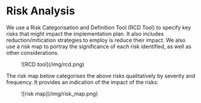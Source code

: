 # Risk Analysis

We use a Risk Categorisation and Definition Tool (RCD Tool) to specify key risks
that might impact the implementation plan. It also includes reduction/mitication strategies 
to employ is reduce their impact. We also use a risk map to portray the significance of each risk 
identified, as well as other considerations. 

<figure markdown>
  ![RCD tool](/img/rcd.png)
</figure>

The risk map below categorises the above risks qualitatively by severity and frequency. It 
provides an indication of the impact of the risks: 

<figure markdown>
  ![risk map](/img/risk_map.png)
</figure>

